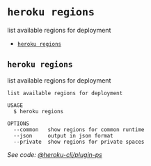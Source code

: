 `heroku regions`
================

list available regions for deployment

* [`heroku regions`](#heroku-regions)

## `heroku regions`

list available regions for deployment

```
list available regions for deployment

USAGE
  $ heroku regions

OPTIONS
  --common   show regions for common runtime
  --json     output in json format
  --private  show regions for private spaces
```

_See code: [@heroku-cli/plugin-ps](https://github.com/heroku/cli/blob/v7.53.0/packages/ps/src/commands/regions.ts)_
